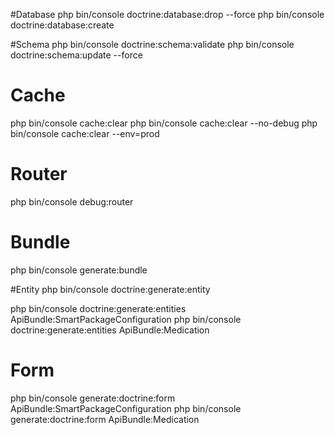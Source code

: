 #Database
php bin/console doctrine:database:drop --force
php bin/console doctrine:database:create

#Schema
php bin/console doctrine:schema:validate
php bin/console doctrine:schema:update --force

# Cache
php bin/console cache:clear
php bin/console cache:clear --no-debug
php bin/console cache:clear --env=prod

# Router
php bin/console debug:router

# Bundle
php bin/console generate:bundle

#Entity
php bin/console doctrine:generate:entity

php bin/console doctrine:generate:entities ApiBundle:SmartPackageConfiguration
php bin/console doctrine:generate:entities ApiBundle:Medication

# Form
php bin/console generate:doctrine:form ApiBundle:SmartPackageConfiguration
php bin/console generate:doctrine:form ApiBundle:Medication
